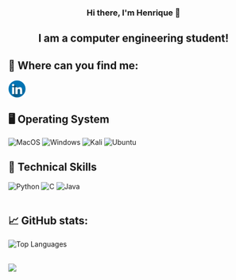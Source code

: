<h3 align="center">
Hi there, I'm Henrique </a> 👋
</h3>
<h2 align="center">
I am a computer engineering student!
</h2> 

## 🤝 Where can you find me:
<a href="https://www.linkedin.com/in/henrique-pereira-682a77242/"><img align="left" src="https://github.com/itshenrique09/itshenrique09/blob/main/Imagem/linkedin.png " alt="Henrique Pereira | LinkedIn" width="35px"/></a>
</br>
</br>

## 🖥️ Operating System
![MacOS](https://img.shields.io/badge/MacOS-363636?style=for-the-badge&logo=Apple&logoColor=white)
![Windows](https://img.shields.io/badge/Windows-0078D6?style=for-the-badge&logo=windows&logoColor=white)
![Kali](https://img.shields.io/badge/Kali-268BEE?style=for-the-badge&logo=kalilinux&logoColor=white)
![Ubuntu](https://img.shields.io/badge/Ubuntu-E95420?style=for-the-badge&logo=ubuntu&logoColor=white)





## 💼 Technical Skills
![Python](https://img.shields.io/badge/python-3670A0?style=for-the-badge&logo=python&logoColor=ffdd54)
![C](https://img.shields.io/badge/c-%2300599C.svg?style=for-the-badge&logo=c&logoColor=white)
![Java](https://img.shields.io/badge/-java-orange?style=for-the-badge&logo=java)
</br>
</br>

## 📈 GitHub stats: 
![Top Languages](https://github-readme-stats.vercel.app/api/top-langs/?username=itshenrique09&layout=compact&theme=react&langs_count=30&hide_border=true)
</br>
</br>

<img src="https://github-readme-stats.vercel.app/api?username=itshenrique09&&show_icons=true&title_color=ffffff&icon_color=1E90FF&text_color=daf7dc&bg_color=151515">
